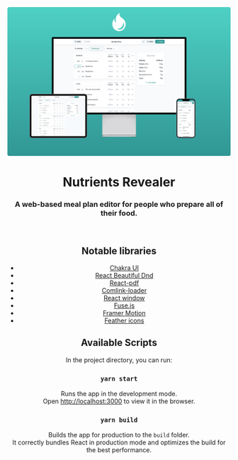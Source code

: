 <p align="center">
   <a href="https://calories-in.com" target="_blank">
    <img src="devices-preview.png" alt="Devices preview" />
  </a>
</p>
<h1 align="center">Nutrients Revealer</h1>

<div align="center">

  <h3>A web-based meal plan editor for people who prepare all of their food.</h3>
  
<br />


## Notable libraries

- [Chakra UI](https://chakra-ui.com/)
- [React Beautiful Dnd](https://github.com/atlassian/react-beautiful-dnd)
- [React-pdf](https://react-pdf.org/)
- [Comlink-loader](https://github.com/GoogleChromeLabs/comlink-loader)
- [React window](https://github.com/bvaughn/react-window)
- [Fuse.js](https://fusejs.io/)
- [Framer Motion](https://www.framer.com/motion/)
- [Feather icons](https://feathericons.com/)

## Available Scripts

In the project directory, you can run:

### `yarn start`

Runs the app in the development mode.\
Open [http://localhost:3000](http://localhost:3000) to view it in the browser.

### `yarn build`

Builds the app for production to the `build` folder.\
It correctly bundles React in production mode and optimizes the build for the best performance.
